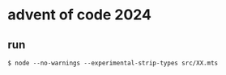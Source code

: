 # advent of code 2024

## run

```console
$ node --no-warnings --experimental-strip-types src/XX.mts
```

